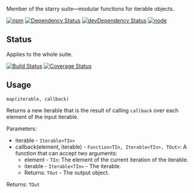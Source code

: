 Member of the starry suite—modular functions for iterable objects.

[![npm](https://img.shields.io/npm/v/starry.map.svg?style=flat-square)](https://www.npmjs.com/package/starry.map) [![Dependency Status](https://img.shields.io/david/starry.map.svg?style=flat-square)](https://david-dm.org/starry.map) [![devDependency Status](https://img.shields.io/david/dev/starry.map.svg?style=flat-square)](https://david-dm.org/starry.map#info=devDependencies) [![node](https://img.shields.io/node/v/starry.map.svg?style=flat-square)](https://nodejs.org/en/download/)

## Status

Applies to the whole suite.

[![Build Status](https://img.shields.io/travis/seangenabe/starry.svg?style=flat-square)](https://travis-ci.org/seangenabe/starry) [![Coverage Status](https://img.shields.io/coveralls/seangenabe/starry.svg?style=flat-square)](https://coveralls.io/github/seangenabe/starry)

## Usage

`map(iterable, callback)`

Returns a new iterable that is the result of calling `callback` over each element of the input iterable.

Parameters:
* iterable - `Iterable<TIn>`
* callback(element, iterable) - `Function<TIn, Iterable<TIn>, TOut>`: A function that can accept two arguments:
  * element - `TIn`: The element of the current iteration of the iterable.
  * iterable - `Iterable<TIn>` - The iterable.
  * Returns: `TOut` - The output object.

Returns: `TOut`

